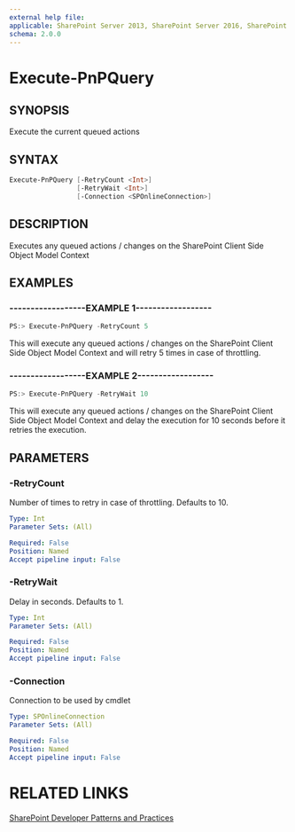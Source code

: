 ```yaml
---
external help file:
applicable: SharePoint Server 2013, SharePoint Server 2016, SharePoint Online
schema: 2.0.0
---
```

# Execute-PnPQuery

## SYNOPSIS
Execute the current queued actions

## SYNTAX 

```powershell
Execute-PnPQuery [-RetryCount <Int>]
                 [-RetryWait <Int>]
                 [-Connection <SPOnlineConnection>]
```

## DESCRIPTION
Executes any queued actions / changes on the SharePoint Client Side Object Model Context

## EXAMPLES

### ------------------EXAMPLE 1------------------
```powershell
PS:> Execute-PnPQuery -RetryCount 5
```

This will execute any queued actions / changes on the SharePoint Client Side Object Model Context and will retry 5 times in case of throttling.

### ------------------EXAMPLE 2------------------
```powershell
PS:> Execute-PnPQuery -RetryWait 10
```

This will execute any queued actions / changes on the SharePoint Client Side Object Model Context and delay the execution for 10 seconds before it retries the execution.

## PARAMETERS

### -RetryCount
Number of times to retry in case of throttling. Defaults to 10.

```yaml
Type: Int
Parameter Sets: (All)

Required: False
Position: Named
Accept pipeline input: False
```

### -RetryWait
Delay in seconds. Defaults to 1.

```yaml
Type: Int
Parameter Sets: (All)

Required: False
Position: Named
Accept pipeline input: False
```

### -Connection
Connection to be used by cmdlet

```yaml
Type: SPOnlineConnection
Parameter Sets: (All)

Required: False
Position: Named
Accept pipeline input: False
```

# RELATED LINKS

[SharePoint Developer Patterns and Practices](http://aka.ms/sppnp)